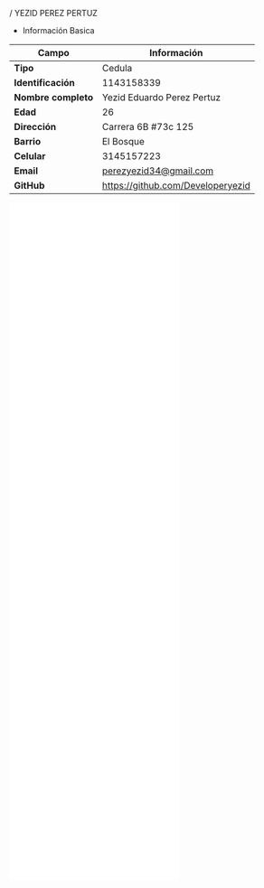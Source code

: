 / YEZID PEREZ PERTUZ
+ Información Basica

| Campo | Información |
|--------|------------|
| **Tipo** | Cedula |
| **Identificación** | 1143158339 |
| **Nombre completo** | Yezid Eduardo Perez Pertuz |
| **Edad** | 26 |
| **Dirección** | Carrera 6B #73c 125 |
| **Barrio** | El Bosque |
| **Celular** | 3145157223 |
| **Email** | perezyezid34@gmail.com |
| **GitHub** | https://github.com/Developeryezid |

![exercise cycle while collection](/Yezid_Perez/Ciclo_while/while_Recaudo.md)
![exercise cycle while2](/Yezid_Perez/Ciclo_while/ejercicio_datos.md)
![exercise exercise form VBA](/Yezid_Perez/Ciclo_while/Formulario_VBA.md)
![exercise object oriented](/Yezid_Perez/OOP/estructura%20objeto.md)
![exercise oop Methods and constructor](/Yezid_Perez/OOP/metados%20y%20constructor.md)
![exercise oop company heritage](/Yezid_Perez/OOP/Herencia%20empresa.md)
![exercise oop inheritance hierarchy](/Yezid_Perez/OOP/Herencia%20mamiferos.md)
![exercise oop abstract y estatic](/Yezid_Perez/OOP/Clase%20abstracta%20y%20estatico.md)